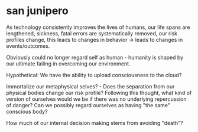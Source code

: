 # san junipero

As technology consistently improves the lives of humans, our life spans are lengthened, sickness, fatal errors are systematically removed, our risk profiles change, this leads to changes in behavior -> leads to changes in events/outcomes.

Obviously could no longer regard self as human - humanity is shaped by our ultimate failing in overcoming our environment.

Hypothetical: We have the ability to upload consciousness to the cloud?

Immortalize our metaphysical selves? - Does the separation from our physical bodies change our risk profile? Following this thought, what kind of version of ourselves would we be if there was no underlying repercussion of danger?  Can we possibly regard ourselves as having "the same" conscious body?

How much of our internal decision making stems from avoiding "death"?
